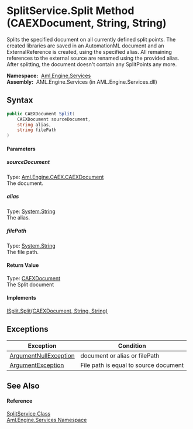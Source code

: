 SplitService.Split Method (CAEXDocument, String, String)
========================================================
Splits the specified document on all currently defined split points. The created libraries are saved in an AutomationML document and an ExternalReference is created, using the specified alias. All remaining references to the external source are renamed using the provided alias. After splitting, the document doesn't contain any SplitPoints any more.

  **Namespace:**  [Aml.Engine.Services][1]  
  **Assembly:**  AML.Engine.Services (in AML.Engine.Services.dll)

Syntax
------

```csharp
public CAEXDocument Split(
	CAEXDocument sourceDocument,
	string alias,
	string filePath
)
```

#### Parameters

##### *sourceDocument*
Type: [Aml.Engine.CAEX.CAEXDocument][2]  
The document.

##### *alias*
Type: [System.String][3]  
The alias.

##### *filePath*
Type: [System.String][3]  
The file path.

#### Return Value
Type: [CAEXDocument][2]  
The Split document
#### Implements
[ISplit.Split(CAEXDocument, String, String)][4]  


Exceptions
----------

Exception                  | Condition                             
-------------------------- | ------------------------------------- 
[ArgumentNullException][5] | document or alias or filePath         
[ArgumentException][6]     | File path is equal to source document 


See Also
--------

#### Reference
[SplitService Class][7]  
[Aml.Engine.Services Namespace][1]  

[1]: ../README.md
[2]: ../../Aml.Engine.CAEX/CAEXDocument/README.md
[3]: https://docs.microsoft.com/dotnet/api/system.string
[4]: ../../Aml.Engine.Services.Interfaces/ISplit/Split_1.md
[5]: https://docs.microsoft.com/dotnet/api/system.argumentnullexception
[6]: https://docs.microsoft.com/dotnet/api/system.argumentexception
[7]: README.md
[8]: https://www.automationml.org
[9]: ../../icons/logoShade.png